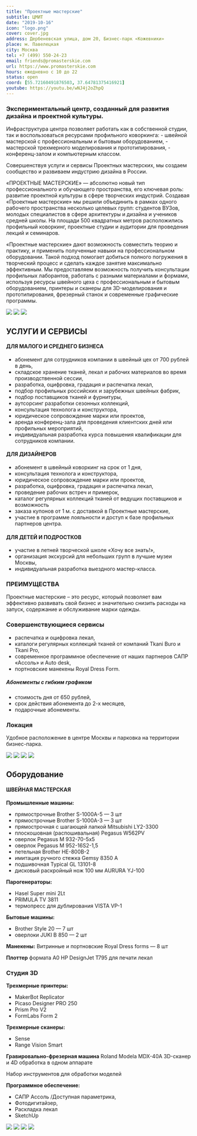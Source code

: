 ```yaml
---
title: "Проектные мастерские"
subtitle: ЦМИТ
date: "2019-10-16"
icon: "logo.png"
cover: cover.jpg
address: Дербеневская улица, дом 20, Бизнес-парк «Кожевники»
place: м. Павелецкая
city: Москва
tel: +7 (499) 550-24-23
email: friends@promasterskie.com
url: https://www.promasterskie.com
hours: ежедневно с 10 до 22
status: open
coord: [55.72160491876503, 37.64781375416921]
youtube: https://youtu.be/wNJ4j2oZhpQ
---
```


### Экспериментальный центр, созданный для развития дизайна и проектной культуры.

Инфраструктура центра позволяет работать как в собственной студии, так и воспользоваться ресурсами профильного коворкинга: - швейной мастерской с профессиональным и бытовым оборудованием, - мастерской трехмерного моделирования и прототипирования, - конференц-залом и компьютерным классом.

Совершенствуя услуги и сервисы Проектных мастерских, мы создаем сообщество и развиваем индустрию дизайна в России.

«ПРОЕКТНЫЕ МАСТЕРСКИЕ» — абсолютно новый тип профессионального и обучающего пространства, его ключевая роль: развитие проектной культуры в сфере творческих индустрий. Создавая «Проектные мастерские» мы решили объединить в рамках одного рабочего пространства несколько целевых групп: студентов ВУЗов, молодых специалистов в сфере архитектуры и дизайна и учеников средней школы. На площади 500 квадратных метров расположились профильный коворкинг, проектные студии и аудитории для проведения лекций и семинаров.

«Проектные мастерские» дают возможность совместить теорию и практику, и применить полученные навыки на профессиональном оборудовании. Такой подход помогает добиться полного погружения в творческий процесс и сделать каждое занятие максимально эффективным. Мы предоставляем возможность получить консультации профильных лаборантов, работать с разными материалами и формами, используя ресурсы швейного цеха с профессиональным и бытовым оборудованием, принтеры и сканеры для 3D-моделирования и прототипирования, фрезерный станок и современные графические программы.

![](./images/CMITPM180118DEN55ISLEO.jpg)
![](./images/CMITPM180118DENISLE5O.jpg)
![](./images/CMITPM180118DENISLEO.jpg)


## УСЛУГИ И СЕРВИСЫ

#### ДЛЯ МАЛОГО И СРЕДНЕГО БИЗНЕСА

- абонемент для сотрудников компании в швейный цех от 700 рублей в день,
- складское хранение тканей, лекал и рабочих материалов во время производственной сессии,
- разработка, оцифровка, градация и распечатка лекал,
- подбор профильных российских и зарубежных швейных фабрик,
- подбор поставщиков тканей и фурнитуры,
- аутсорсинг разработки сезонных коллекций,
- консультация технолога и конструктора,
- юридическое сопровождение марки или проектов,
- аренда конференц-зала для проведения клиентских дней или профильных мероприятий,
- индивидуальная разработка курса повышения квалификации для сотрудников компании.

#### ДЛЯ ДИЗАЙНЕРОВ

- абонемент в швейный коворкинг на срок от 1 дня,
- консультация технолога и конструктора,
- юридическое сопровождение марки или проектов,
- разработка, оцифровка, градация и распечатка лекал,
- проведение рабочих встреч и примерок,
- каталог регулярных коллекций тканей от ведущих поставщиков и возможность
- заказа купонов от 1 м. с доставкой в Проектные мастерские,
- участие в программе лояльности и доступ к базе профильных партнеров центра.

#### ДЛЯ ДЕТЕЙ И ПОДРОСТКОВ

- участие в летней творческой школе «Хочу все знать!»,
- организация экскурсий для небольших групп в лучшие музеи Москвы,
- индивидуальная разработка выездного мастер-класса.

### ПРЕИМУЩЕСТВА

Проектные мастерские – это ресурс, который позволяет вам эффективно развивать свой бизнес и значительно снизить расходы на запуск, содержание и обслуживание марки одежды.

### Совершенствующиеся сервисы

- распечатка и оцифровка лекал,
- каталоги регулярных коллекций тканей от компаний Tkani Buro и Tkani Pro,
- современное программное обеспечение от наших партнеров САПР «Ассоль» и Auto desk,
- портновские манекены Royal Dress Form.

##### Абонементы с гибким графиком

- стоимость дня от 650 рублей,
- срок действия абонемента до 2-х месяцев,
- подарочные абонементы.

### Локация

Удобное расположение в центре Москвы и парковка на территории бизнес-парка.


![](./images/1.jpg)
![](./images/3.jpg)
![](./images/5.jpg)
![](./images/15.jpg)


## Оборудование

#### ШВЕЙНАЯ МАСТЕРСКАЯ

**Промышленные машины:**

- прямострочные Brother S-1000A-5 — 3 шт
- прямострочные Brother S-1000A-3 — 3 шт
- прямострочная с шагающей лапкой Mitsubishi LY2-3300
- плоскошовная (распошивальная) Pegasus W562PV
- оверлок Pegasus M 932-70-5x5
- оверлок Pegasus M 952-16S2-1,5
- петельная Brother HE-800B-2
- имитация ручного стежка Gemsy 8350 А
- подшивочная Typical GL 13101-8
- дисковый раскройный нож 100 мм AURURA YJ-100

**Парогенераторы:**

- Hasel Super mini 2Lt
- PRIMULA TV 3811
- термопресс для дублирования VISTA VP-1

**Бытовые машины:**

- Brother Style 20 — 7 шт
- оверлоки JUKI B 850 — 2 шт

**Манекены:** Витринные и портновские Royal Dress forms — 8 шт

**Плоттер** формата А0 HP DesignJet T795 для печати лекал

### Студия 3D

**Трехмерные принтеры:**

- MakerBot Replicator
- Picaso Designer PRO 250
- Prism Pro V2
- FormLabs Form 2

**Трехмерные сканеры:**

- Sense
- Range Vision Smart

**Гравировально-фрезерная машина** Roland Modela MDX-40A 3D-сканер и 4D обработка в одном аппарате

Набор инструментов для обработки моделей

**Программное обеспечение:**

- САПР Ассоль /Доступная параметрика,
- Фотодигитайзер,
- Раскладка лекал
- SketchUp

![](./images/33.jpg)
![](./images/166.jpg)
![](./images/666.jpg)
![](./images/1515.jpg)
